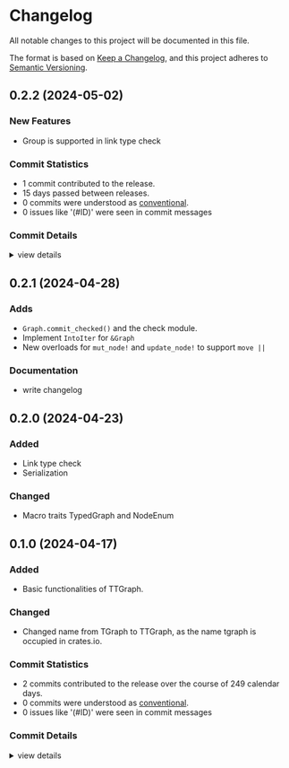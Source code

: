 # Changelog

All notable changes to this project will be documented in this file.

The format is based on [Keep a Changelog](https://keepachangelog.com/en/1.0.0/),
and this project adheres to [Semantic Versioning](https://semver.org/spec/v2.0.0.html).

## 0.2.2 (2024-05-02)

### New Features

 - <csr-id-4e1170114e835e496619d520a86e4aba9eef842d/> Group is supported in link type check

### Commit Statistics

<csr-read-only-do-not-edit/>

 - 1 commit contributed to the release.
 - 15 days passed between releases.
 - 0 commits were understood as [conventional](https://www.conventionalcommits.org).
 - 0 issues like '(#ID)' were seen in commit messages

### Commit Details

<csr-read-only-do-not-edit/>

<details><summary>view details</summary>

 * **Uncategorized**
    - BREAKING CHANGE: Reconstructed the package layout ([`961700c`](https://github.com/semiwaker/TTGraph/commit/961700c7d4c47be2e6be5f63a0549c09f8132389))
</details>

## 0.2.1 (2024-04-28)

### Adds

 - `Graph.commit_checked()` and the check module.
 - Implement `IntoIter` for `&Graph`
 - New overloads for `mut_node!` and `update_node!` to support `move ||`

### Documentation

 - <csr-id-b11a80cd342811cf47673c6b0250ce4a7427f87e/> write changelog

## 0.2.0 (2024-04-23)

### Added

 - Link type check
 - Serialization

### Changed

 - Macro traits TypedGraph and NodeEnum

## 0.1.0 (2024-04-17)

### Added

 - Basic functionalities of TTGraph.

### Changed

 - Changed name from TGraph to TTGraph, as the name tgraph is occupied in crates.io.

### Commit Statistics

<csr-read-only-do-not-edit/>

 - 2 commits contributed to the release over the course of 249 calendar days.
 - 0 commits were understood as [conventional](https://www.conventionalcommits.org).
 - 0 issues like '(#ID)' were seen in commit messages

### Commit Details

<csr-read-only-do-not-edit/>

<details><summary>view details</summary>

 * **Uncategorized**
    - Has Drop verision ([`76b6d69`](https://github.com/semiwaker/TTGraph/commit/76b6d69f32116b5a6d1938b9b97b120ca4955c17))
    - Compilable v1 ([`e64f316`](https://github.com/semiwaker/TTGraph/commit/e64f31638ab689b2d2630fef70f39f821ec8263b))
</details>

